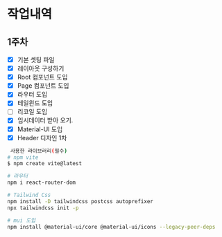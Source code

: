 # 작업내역

## 1주차

- [x] 기본 셋팅 파일
- [x] 레이아웃 구성하기
- [x] Root 컴포넌트 도입
- [x] Page 컴포넌트 도입
- [x] 라우터 도입
- [x] 테일윈드 도입
- [ ] 리코일 도입
- [x] 임시데이터 받아 오기.
- [x] Material-UI 도입
- [x] Header 디자인 1차

```bash
 사용한 라이브러리(필수)
# npm vite
$ npm create vite@latest

# 라우터
npm i react-router-dom

# Tailwind Css
npm install -D tailwindcss postcss autoprefixer
npx tailwindcss init -p

# mui 도입
npm install @material-ui/core @material-ui/icons --legacy-peer-deps
```
